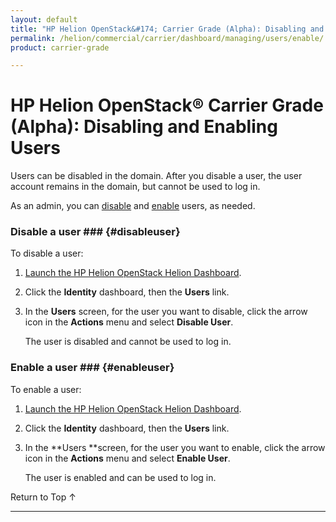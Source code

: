 ```yaml
---
layout: default
title: "HP Helion OpenStack&#174; Carrier Grade (Alpha): Disabling and Enabling Users"
permalink: /helion/commercial/carrier/dashboard/managing/users/enable/
product: carrier-grade

---
```

<!--UNDER REVISION-->

<script>

function PageRefresh {
onLoad="window.refresh"
}

PageRefresh();

</script>

<!-- <p style="font-size: small;"> <a href="/helion/commercial/carrier/ga1/install/">&#9664; PREV</a> | <a href="/helion/commercial/carrier/ga1/install-overview/">&#9650; UP</a> | <a href="/helion/commercial/carrier/ga1/">NEXT &#9654;</a></p> -->

# HP Helion OpenStack&#174; Carrier Grade (Alpha): Disabling and Enabling Users

Users can be disabled in the domain. After you disable a user, the user account remains in the domain, but cannot be used to log in. 

As an admin, you can [disable](#disableuser) and [enable](#enableuser) users, as needed.

### Disable a user ### {#disableuser}

To disable a user:

1. [Launch the HP Helion OpenStack Helion Dashboard](/helion/openstack/carrier/dashboard/login/).

2. Click the **Identity** dashboard, then the **Users** link.

3. In the **Users** screen, for the user you want to disable, click the arrow icon in the **Actions** menu and select **Disable User**.

	The user is disabled and cannot be used to log in.

### Enable a user ### {#enableuser}

To enable a user:

1. [Launch the HP Helion OpenStack Helion Dashboard](/helion/openstack/carrier/dashboard/login/).

2. Click the **Identity** dashboard, then the **Users** link.

3. In the **Users **screen, for the user you want to enable, click the arrow icon in the **Actions** menu and select **Enable User**.

	The user is enabled and can be used to log in.

<a href="#top" style="padding:14px 0px 14px 0px; text-decoration: none;"> Return to Top &#8593; </a>


----
